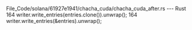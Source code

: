 File_Code/solana/61927e1941/chacha_cuda/chacha_cuda_after.rs --- Rust
164             writer.write_entries(entries.clone()).unwrap();                                                                                              164             writer.write_entries(&entries).unwrap();

